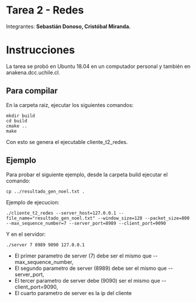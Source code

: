 # Tarea 2 - Redes
Integrantes: **Sebastián Donoso, Cristóbal Miranda.**

# Instrucciones

La tarea se probó en Ubuntu 18.04 en un computador personal y también en anakena.dcc.uchile.cl.


## Para compilar


En la carpeta raiz, ejecutar los siguientes comandos:

```console
mkdir build
cd build
cmake ..
make
```


Con esto se genera el ejecutable cliente_t2_redes.

## Ejemplo

Para probar el siguiente ejemplo, desde la carpeta build ejecutar el comando:

```console
cp ../resultado_gen_noel.txt .
```


Ejemplo de ejecucion:

```console
./cliente_t2_redes --server_host=127.0.0.1 --file_name="resultado_gen_noel.txt" --window_size=128 --packet_size=800 --max_sequence_number=7 --server_port=8989 --client_port=9090
```


Y en el servidor:
```console
./server 7 8989 9090 127.0.0.1
```

* El primer parametro de server (7) debe ser el mismo que --max_sequence_number,
* El segundo parametro de server (8989) debe ser el mismo que --server_port,
* El tercer parametro de server debe (9090) ser el mismo que --client_port=9090,
* El cuarto parametro de server es la ip del cliente